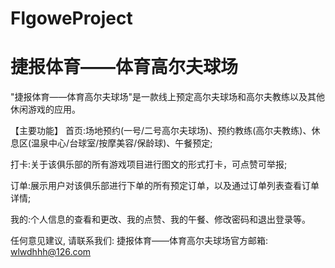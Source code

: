 # FlgoweProject
# 捷报体育——体育高尔夫球场

  "捷报体育——体育高尔夫球场"是一款线上预定高尔夫球场和高尔夫教练以及其他休闲游戏的应用。
  
  【主要功能】
  首页:场地预约(一号/二号高尔夫球场)、预约教练(高尔夫教练)、休息区(温泉中心/台球室/按摩美容/保龄球)、午餐预定;
  
  打卡:关于该俱乐部的所有游戏项目进行图文的形式打卡，可点赞可举报;
  
  订单:展示用户对该俱乐部进行下单的所有预定订单，以及通过订单列表查看订单详情;
  
  我的:个人信息的查看和更改、我的点赞、我的午餐、修改密码和退出登录等。
  
  任何意见建议, 请联系我们: 
  捷报体育——体育高尔夫球场官方邮箱: wlwdhhh@126.com
